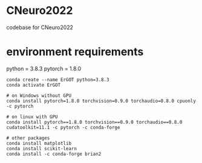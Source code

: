 # CNeuro2022
codebase for CNeuro2022

# environment requirements

python = 3.8.3
pytorch = 1.8.0

```
conda create --name ErGOT python=3.8.3
conda activate ErGOT

# on Windows without GPU
conda install pytorch=1.8.0 torchvision=0.9.0 torchaudio=0.8.0 cpuonly -c pytorch

# on linux with GPU
conda install pytorch==1.8.0 torchvision==0.9.0 torchaudio==0.8.0 cudatoolkit=11.1 -c pytorch -c conda-forge

# other packages
conda install matplotlib
conda install scikit-learn
conda install -c conda-forge brian2
```
